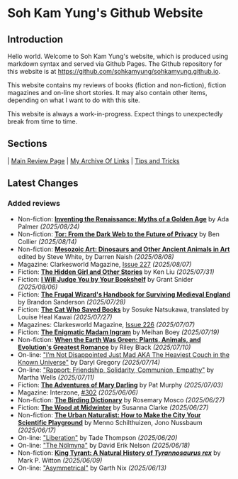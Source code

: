 # Soh Kam Yung's Github Website

## Introduction

Hello world. Welcome to Soh Kam Yung's website, which is produced using markdown syntax and served via Github Pages. The Github repository for this website is at <https://github.com/sohkamyung/sohkamyung.github.io>.

This website contains my reviews of books (fiction and non-fiction), fiction magazines and on-line short stories. It may also contain other items, depending on what I want to do with this site.

This website is always a work-in-progress. Expect things to unexpectedly break from time to time.

## Sections

| [Main Review Page](reviews/README.md) | [My Archive Of Links](links/README.md) | [Tips and Tricks](tips/README.md)

## Latest Changes

### Added reviews

- Non-fiction: [**Inventing the Renaissance: Myths of a Golden Age**](reviews/nonfiction/2025/20250824-InventingRenaissance.md) by Ada Palmer *(2025/08/24)*
- Non-fiction: [**Tor: From the Dark Web to the Future of Privacy**](reviews/nonfiction/2025/20250814-Tor.md) by Ben Collier *(2025/08/14)*
- Non-fiction: [**Mesozoic Art: Dinosaurs and Other Ancient Animals in Art**](reviews/nonfiction/2025/20250808-MesozoicArt.md) edited by Steve White, by Darren Naish *(2025/08/08)*
- Magazine: Clarkesworld Magazine, [Issue 227](reviews/magazines/Clarkesworld/20250807-Clarkesworld227.md) *(2025/08/07)*
- Fiction: [**The Hidden Girl and Other Stories**](reviews/fiction/2025/20250731-HiddenGirlOtherStories.md) by Ken Liu *(2025/07/31)*
- Fiction: [**I Will Judge You by Your Bookshelf**](reviews/fiction/2025/20250806-JudgeYouBookshelf.md) by Grant Snider *(2025/08/06)*
- Fiction: [**The Frugal Wizard's Handbook for Surviving Medieval England**](reviews/fiction/2025/20250728-FrugalWizardHandbook.md) by Brandon Sanderson *(2025/07/28)*
- Fiction: [**The Cat Who Saved Books**](reviews/fiction/2025/20250727-CatSavedBooks.md) by Sosuke Natsukawa, translated by Louise Heal Kawai *(2025/07/27)*
- Magazines: Clarkesworld Magazine, [Issue 226](reviews/magazines/Clarkesworld/20250707-ClarkesWorld226.md) *(2025/07/07)*
- Fiction: [**The Enigmatic Madam Ingram**](reviews/fiction/2025/20250719-EnigmaticMadamIngram.md) by Meihan Boey *(2025/07/19)*
- Non-fiction: [**When the Earth Was Green: Plants, Animals, and Evolution's Greatest Romance**](reviews/nonfiction/2025/20250710-WhenEarthWasGreen.md) by Riley Black *(2025/07/10)*
- On-line: ["I’m Not Disappointed Just Mad AKA The Heaviest Couch in the Known Universe"](reviews/online/2025/20250714-DisappointedJustMad.md) by Daryl Gregory *(2025/07/14)*
- On-line: ["Rapport: Friendship, Solidarity, Communion, Empathy"](reviews/online/2025/20250711-Rapport.md) by Martha Wells *(2025/07/11)*
- Fiction: [**The Adventures of Mary Darling**](reviews/fiction/2025/20250703-AdventuresMaryDarling.md) by Pat Murphy *(2025/07/03)*
- Magazine: Interzone, [#302](reviews/magazines/Interzone/20250606-Interzone302.md) *(2025/06/06)*
- Non-fiction: [**The Birding Dictionary**](reviews/nonfiction/2025/20250627-BirdingDictionary.md) by Rosemary Mosco *(2025/06/27)*
- Fiction: [**The Wood at Midwinter**](reviews/fiction/2025/20250627-WoodMidwinter.md) by Susanna Clarke *(2025/06/27)*
- Non-fiction: [**The Urban Naturalist: How to Make the City Your Scientific Playground**](reviews/nonfiction/2025/20250617-UrbanNaturalist.md) by Menno Schilthuizen, Jono Nussbaum *(2025/06/17)*
- On-line: ["Liberation"](reviews/2025/20250620-Liberation.md) by Tade Thompson *(2025/06/20)*
- On-line: ["The Nölmyna"](reviews/online/2025/20250618-Nolmyna.md) by David Erik Nelson *(2025/06/18)*
- Non-fiction: [**King Tyrant: A Natural History of *Tyrannosaurus rex***](reviews/nonfiction/2025/20250609-KingTyrant.md) by Mark P. Witton *(2025/06/09)*
- On-line: ["Asymmetrical"](reviews/online/2025/20250613-Asymmetrical.md) by Garth Nix *(2025/06/13)*
